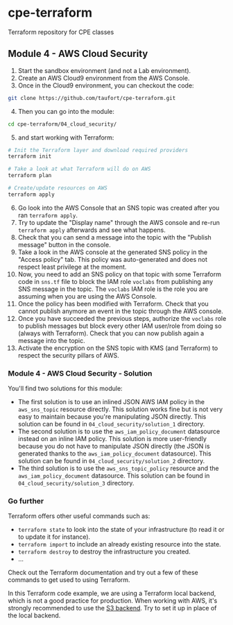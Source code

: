 # cpe-terraform

Terraform repository for CPE classes

## Module 4 - AWS Cloud Security

1) Start the sandbox environment (and not a Lab environment).
2) Create an AWS Cloud9 environment from the AWS Console.
3) Once in the Cloud9 environment, you can checkout the code:
```bash
git clone https://github.com/taufort/cpe-terraform.git
```
4) Then you can go into the module:
```bash
cd cpe-terraform/04_cloud_security/
```
5) and start working with Terraform:
```bash
# Init the Terraform layer and download required providers
terraform init

# Take a look at what Terraform will do on AWS
terraform plan

# Create/update resources on AWS
terraform apply
```
6) Go look into the AWS Console that an SNS topic was created after you ran `terraform apply`. 
7) Try to update the "Display name" through the AWS console and re-run `terraform apply` afterwards and see what
happens.
8) Check that you can send a message into the topic with the "Publish message" button in the console.
9) Take a look in the AWS console at the generated SNS policy in the "Access policy" tab. This policy 
was auto-generated and does not respect least privilege at the moment.
10) Now, you need to add an SNS policy on that topic with some Terraform code in `sns.tf` file to block the 
IAM role `voclabs` from publishing any SNS message in the topic. The `voclabs` IAM role is the role you
are assuming when you are using the AWS Console.
11) Once the policy has been modified with Terraform. Check that you cannot publish anymore an event in the topic
through the AWS console.
12) Once you have succeeded the previous steps, authorize the `voclabs` role to publish messages but block
every other IAM user/role from doing so (always with Terraform). Check that you can now publish again a message
into the topic.
13) Activate the encryption on the SNS topic with KMS (and Terraform) to respect the security pillars of AWS. 

### Module 4 - AWS Cloud Security - Solution

You'll find two solutions for this module:
* The first solution is to use an inlined JSON AWS IAM policy in the `aws_sns_topic` resource directly. This solution
works fine but is not very easy to maintain because you're manipulating JSON directly. This solution can be found
in `04_cloud_security/solution_1` directory.
* The second solution is to use the `aws_iam_policy_document` datasource instead on an inline IAM policy. This solution 
is more user-friendly because you do not have to manipulate JSON directly (the JSON is generated thanks
to the `aws_iam_policy_document` datasource). This solution can be found in `04_cloud_security/solution_2` directory.
* The third solution is to use the `aws_sns_topic_policy` resource and the `aws_iam_policy_document` datasource. 
This solution can be found in `04_cloud_security/solution_3` directory. 

### Go further

Terraform offers other useful commands such as:
 * `terraform state` to look into the state of your infrastructure (to read it or to update it for instance).
 * `terraform import` to include an already existing resource into the state.
 * `terraform destroy` to destroy the infrastructure you created.
 * ...

Check out the Terraform documentation and try out a few of these commands to get used to using Terraform. 

In this Terraform code example, we are using a Terraform local backend, which is not a good practice for
production. When working with AWS, it's strongly recommended to use 
the [S3 backend](https://www.terraform.io/language/settings/backends/s3). Try to set it up in place of the local
backend.

